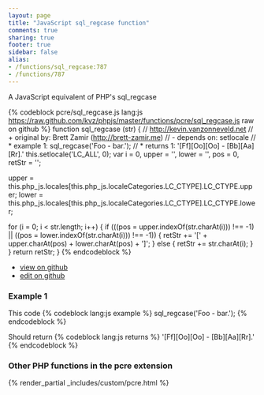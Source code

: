 ```yaml
---
layout: page
title: "JavaScript sql_regcase function"
comments: true
sharing: true
footer: true
sidebar: false
alias:
- /functions/sql_regcase:787
- /functions/787
---
```

<!-- Generated by Rakefile:build -->
A JavaScript equivalent of PHP's sql_regcase

{% codeblock pcre/sql_regcase.js lang:js https://raw.github.com/kvz/phpjs/master/functions/pcre/sql_regcase.js raw on github %}
function sql_regcase (str) {
  // http://kevin.vanzonneveld.net
  // +   original by: Brett Zamir (http://brett-zamir.me)
  // -    depends on: setlocale
  // *     example 1: sql_regcase('Foo - bar.');
  // *     returns 1: '[Ff][Oo][Oo] - [Bb][Aa][Rr].'
  this.setlocale('LC_ALL', 0);
  var i = 0,
    upper = '',
    lower = '',
    pos = 0,
    retStr = '';

  upper = this.php_js.locales[this.php_js.localeCategories.LC_CTYPE].LC_CTYPE.upper;
  lower = this.php_js.locales[this.php_js.localeCategories.LC_CTYPE].LC_CTYPE.lower;

  for (i = 0; i < str.length; i++) {
    if (((pos = upper.indexOf(str.charAt(i))) !== -1) || ((pos = lower.indexOf(str.charAt(i))) !== -1)) {
      retStr += '[' + upper.charAt(pos) + lower.charAt(pos) + ']';
    } else {
      retStr += str.charAt(i);
    }
  }
  return retStr;
}
{% endcodeblock %}

 - [view on github](https://github.com/kvz/phpjs/blob/master/functions/pcre/sql_regcase.js)
 - [edit on github](https://github.com/kvz/phpjs/edit/master/functions/pcre/sql_regcase.js)

### Example 1
This code
{% codeblock lang:js example %}
sql_regcase('Foo - bar.');
{% endcodeblock %}

Should return
{% codeblock lang:js returns %}
'[Ff][Oo][Oo] - [Bb][Aa][Rr].'
{% endcodeblock %}


### Other PHP functions in the pcre extension
{% render_partial _includes/custom/pcre.html %}
